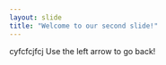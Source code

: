```yaml
---
layout: slide
title: "Welcome to our second slide!"
---
```

cyfcfcjfcj
Use the left arrow to go back!
